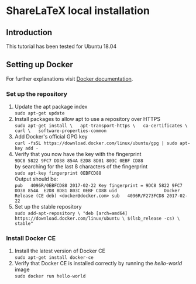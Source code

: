 # ShareLaTeX local installation
## Introduction
This tutorial has been tested for Ubuntu 18.04

## Setting up Docker
For further explanations visit [Docker documentation](https://docs.docker.com/install/linux/docker-ce/ubuntu/).

### Set up the repository
1.	Update the apt package index  
	`sudo apt-get update`
2.	Install packages to allow apt to use a repository over HTTPS  
	`sudo apt-get install \  
	apt-transport-https \  
	ca-certificates \  
	curl \  
	software-properties-common`
3.	Add Docker's official GPG key  
	`curl -fsSL https://download.docker.com/linux/ubuntu/gpg | sudo apt-key add -`
4.	Verify that you now have the key with the fingerprint  
	`9DC8 5822 9FC7 DD38 854A E2D8 8D81 803C 0EBF CD88`  
    by searching for the last 8 characters of the fingerprint  
    `sudo apt-key fingerprint 0EBFCD88`  
    Output should be:  
    `pub   4096R/0EBFCD88 2017-02-22 Key fingerprint = 9DC8 5822 9FC7 DD38 854A  E2D8 8D81 803C 0EBF CD88 uid                  Docker Release (CE deb) <docker@docker.com> sub   4096R/F273FCD8 2017-02-22`
5.	Set up the stable repository  
`sudo add-apt-repository \
   "deb [arch=amd64] https://download.docker.com/linux/ubuntu \
   $(lsb_release -cs) \
   stable"`  

### Install Docker CE
1.	Install the latest version of Docker CE  
	`sudo apt-get install docker-ce`
2.	Verify that Docker CE is installed correctly by running the _hello-world_ image  
	`sudo docker run hello-world`
